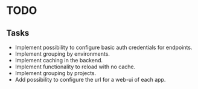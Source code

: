 # TODO

## Tasks
- Implement possibility to configure basic auth credentials for endpoints.
- Implement grouping by environments.
- Implement caching in the backend.
- Implement functionality to reload with no cache.
- Implement grouping by projects.
- Add possibility to configure the url for a web-ui of each app.